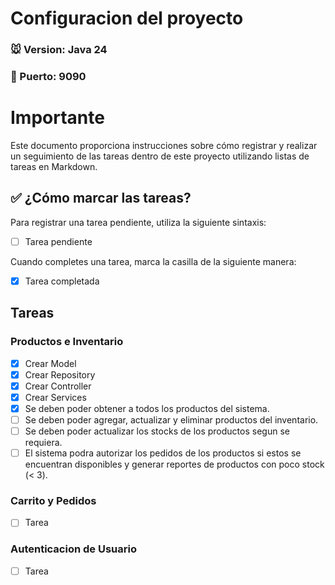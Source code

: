 
# Configuracion del proyecto
### 🐭 Version: Java 24
### 🐷 Puerto: 9090

# Importante

Este documento proporciona instrucciones sobre cómo registrar y realizar un seguimiento de las tareas dentro de este proyecto utilizando listas de tareas en Markdown.

## ✅ ¿Cómo marcar las tareas?

Para registrar una tarea pendiente, utiliza la siguiente sintaxis:

- [ ] Tarea pendiente

Cuando completes una tarea, marca la casilla de la siguiente manera:

- [x] Tarea completada

## Tareas

### Productos e Inventario

- [x] Crear Model
- [x] Crear Repository
- [x] Crear Controller
- [x] Crear Services
- [x] Se deben poder obtener a todos los productos del sistema.
- [ ] Se deben poder agregar, actualizar y eliminar productos del inventario.
- [ ] Se deben poder actualizar los stocks de los productos segun se requiera.
- [ ] El sistema podra autorizar los pedidos de los productos si estos se encuentran disponibles y generar reportes de productos con poco stock (< 3).

### Carrito y Pedidos

- [ ] Tarea

### Autenticacion de Usuario

- [ ] Tarea

